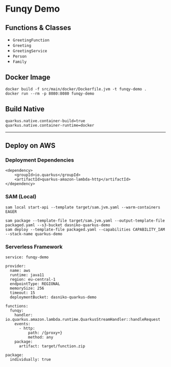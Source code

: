 # Funqy Demo

## Functions & Classes

* `GreetingFunction`
* `Greeting`
* `GreetingService`
* `Person`
* `Family`

## Docker Image

```
docker build -f src/main/docker/Dockerfile.jvm -t funqy-demo .
docker run --rm -p 8080:8080 funqy-demo
```

## Build Native

```
quarkus.native.container-build=true
quarkus.native.container-runtime=docker
```

---

## Deploy on AWS

### Deployment Dependencies

```
<dependency>
    <groupId>io.quarkus</groupId>
    <artifactId>quarkus-amazon-lambda-http</artifactId>
</dependency>
```

### SAM (Local)

```
sam local start-api --template target/sam.jvm.yaml --warm-containers EAGER

sam package --template-file target/sam.jvm.yaml --output-template-file packaged.yaml --s3-bucket dasniko-quarkus-demo
sam deploy --template-file packaged.yaml --capabilities CAPABILITY_IAM --stack-name quarkus-demo
```

### Serverless Framework

```
service: funqy-demo

provider:
  name: aws
  runtime: java11
  region: eu-central-1
  endpointType: REGIONAL
  memorySize: 256
  timeout: 15
  deploymentBucket: dasniko-quarkus-demo

functions:
  funqy:
    handler: io.quarkus.amazon.lambda.runtime.QuarkusStreamHandler::handleRequest
    events:
      - http:
          path: /{proxy+}
          method: any
    package:
      artifact: target/function.zip

package:
  individually: true
```
